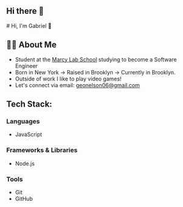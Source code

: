 ## Hi there 👋

<!--
**geonelson06-pixel/geonelson06-pixel** is a ✨ _special_ ✨ repository because its `README.md` (this file) appears on your GitHub profile.

Here are some ideas to get you started:

- 🔭 I’m currently working on ...
- 🌱 I’m currently learning ...
- 👯 I’m looking to collaborate on ...
- 🤔 I’m looking for help with ...
- 💬 Ask me about ...
- 📫 How to reach me: ...
- 😄 Pronouns: ...
- ⚡ Fun fact: ...
--># Hi, I'm Gabriel 👋

## 👨‍🏫 About Me
- Student at the [Marcy Lab School](https://www.marcylabschool.org/) studying to become a Software Engineer
- Born in New York → Raised in Brooklyn → Currently in Brooklyn.
- Outside of work I like to play video games!
- Let's connect via email: geonelson06@gmail.com

## Tech Stack:

### Languages
- JavaScript

### Frameworks & Libraries
- Node.js

### Tools
- Git
- GitHub
